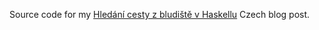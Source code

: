 Source code for my [Hledání cesty z bludiště v Haskellu](https://cs-blog.petrzemek.net/2010-07-06-hledani-cesty-z-bludiste-v-haskellu) Czech blog post.
